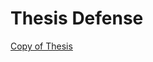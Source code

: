 # Thesis Defense

[Copy of Thesis](https://github.com/kvissuet/thesis-defense/blob/main/thesis/Elliptic_Curves_With_Missing_Frobenius_Trace.pdf)
